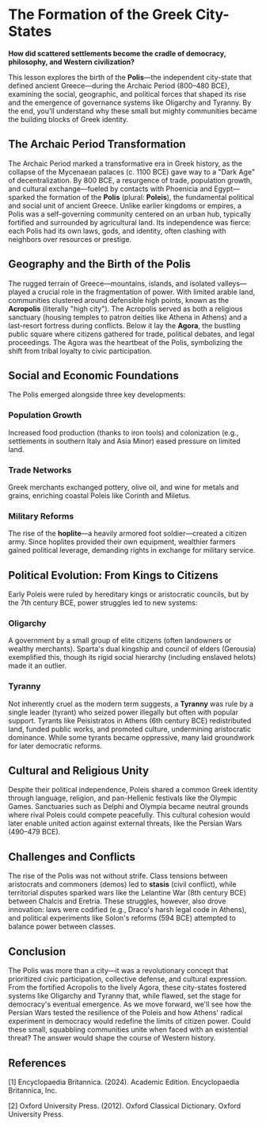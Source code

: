 # The Formation of the Greek City-States

**How did scattered settlements become the cradle of democracy, philosophy, and Western civilization?**

This lesson explores the birth of the **Polis**—the independent city-state that defined ancient Greece—during the Archaic Period (800–480 BCE), examining the social, geographic, and political forces that shaped its rise and the emergence of governance systems like Oligarchy and Tyranny. By the end, you'll understand why these small but mighty communities became the building blocks of Greek identity.

## The Archaic Period Transformation

The Archaic Period marked a transformative era in Greek history, as the collapse of the Mycenaean palaces (c. 1100 BCE) gave way to a "Dark Age" of decentralization. By 800 BCE, a resurgence of trade, population growth, and cultural exchange—fueled by contacts with Phoenicia and Egypt—sparked the formation of the **Polis** (plural: **Poleis**), the fundamental political and social unit of ancient Greece. Unlike earlier kingdoms or empires, a Polis was a self-governing community centered on an urban hub, typically fortified and surrounded by agricultural land. Its independence was fierce: each Polis had its own laws, gods, and identity, often clashing with neighbors over resources or prestige.

## Geography and the Birth of the Polis

The rugged terrain of Greece—mountains, islands, and isolated valleys—played a crucial role in the fragmentation of power. With limited arable land, communities clustered around defensible high points, known as the **Acropolis** (literally "high city"). The Acropolis served as both a religious sanctuary (housing temples to patron deities like Athena in Athens) and a last-resort fortress during conflicts. Below it lay the **Agora**, the bustling public square where citizens gathered for trade, political debates, and legal proceedings. The Agora was the heartbeat of the Polis, symbolizing the shift from tribal loyalty to civic participation.

## Social and Economic Foundations

The Polis emerged alongside three key developments:

### Population Growth
Increased food production (thanks to iron tools) and colonization (e.g., settlements in southern Italy and Asia Minor) eased pressure on limited land.

### Trade Networks
Greek merchants exchanged pottery, olive oil, and wine for metals and grains, enriching coastal Poleis like Corinth and Miletus.

### Military Reforms
The rise of the **hoplite**—a heavily armored foot soldier—created a citizen army. Since hoplites provided their own equipment, wealthier farmers gained political leverage, demanding rights in exchange for military service.

## Political Evolution: From Kings to Citizens

Early Poleis were ruled by hereditary kings or aristocratic councils, but by the 7th century BCE, power struggles led to new systems:

### Oligarchy
A government by a small group of elite citizens (often landowners or wealthy merchants). Sparta's dual kingship and council of elders (Gerousia) exemplified this, though its rigid social hierarchy (including enslaved helots) made it an outlier.

### Tyranny
Not inherently cruel as the modern term suggests, a **Tyranny** was rule by a single leader (tyrant) who seized power illegally but often with popular support. Tyrants like Peisistratos in Athens (6th century BCE) redistributed land, funded public works, and promoted culture, undermining aristocratic dominance. While some tyrants became oppressive, many laid groundwork for later democratic reforms.

## Cultural and Religious Unity

Despite their political independence, Poleis shared a common Greek identity through language, religion, and pan-Hellenic festivals like the Olympic Games. Sanctuaries such as Delphi and Olympia became neutral grounds where rival Poleis could compete peacefully. This cultural cohesion would later enable united action against external threats, like the Persian Wars (490–479 BCE).

## Challenges and Conflicts

The rise of the Polis was not without strife. Class tensions between aristocrats and commoners (demos) led to **stasis** (civil conflict), while territorial disputes sparked wars like the Lelantine War (8th century BCE) between Chalcis and Eretria. These struggles, however, also drove innovation: laws were codified (e.g., Draco's harsh legal code in Athens), and political experiments like Solon's reforms (594 BCE) attempted to balance power between classes.

## Conclusion

The Polis was more than a city—it was a revolutionary concept that prioritized civic participation, collective defense, and cultural expression. From the fortified Acropolis to the lively Agora, these city-states fostered systems like Oligarchy and Tyranny that, while flawed, set the stage for democracy's eventual emergence. As we move forward, we'll see how the Persian Wars tested the resilience of the Poleis and how Athens' radical experiment in democracy would redefine the limits of citizen power. Could these small, squabbling communities unite when faced with an existential threat? The answer would shape the course of Western history.

## References

[1] Encyclopaedia Britannica. (2024). Academic Edition. Encyclopaedia Britannica, Inc.

[2] Oxford University Press. (2012). Oxford Classical Dictionary. Oxford University Press.

